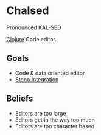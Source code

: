 # Chalsed

Pronounced KAL-SED

[Clojure](clojure.md) Code editor.

## Goals

- Code & data oriented editor
- [Steno Integration](steno-editor.md)

## Beliefs

- Editors are too large
- Editors get in the way too much
- Editors are too character based
